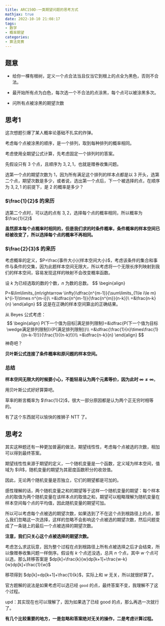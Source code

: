 ```yaml
---
title: ARC150D-一类期望问题的思考方式
mathjax: true
date: 2022-10-10 21:08:17
tags:
- 数学
- 概率期望
categories:
- 算法竞赛
---
```


## 题意

- 给你一棵有根树，定义一个点合法当且仅当它到根上的点全为黑色，否则不合法。

- 最开始所有点为白色，每次选一个不合法的点涂黑，每个点可以被涂黑多次。
- 问所有点被涂黑的期望次数

## 思考1

这次想题引爆了某人概率论基础不扎实的炸弹。

考虑每个点被涂黑的顺序，是一个排列，取到每种排列的概率相同。

考虑使用全期望公式计算，先考虑固定一个排列时的答案。

先假设只有 $3$ 个点，且顺序为 $3,2,1$，也就是赠券收集问题。

选第一个点的期望次数为 $1$，因为所有满足这个排列的样本点都是以 $3$ 开头，选第二个点，期望次数是多少，或者说，选出第一个点后，下一个被选择的点，在顺序为 $3,2,1$ 的前提下，是 $2$ 的概率是多少？

###  $\frac{1}{2}$ 的来历

选第二个点时，可以选的点有 $3,2$，选择每个点的概率相同，所以概率为 $\frac{1}{2}$

**虽然原本每个点概率时相同的，但是我们求的时条件概率，条件概率的样本空间已经被改变了，所以选择每个点的概率不再相同。**

### $\frac{2}{3}$ 的来历

考虑概率的定义，$P=\frac{事件大小}{样本空间大小}$，考虑该条件的集合和事件与条件的交集，因为此题样本空间无限大，所以考虑将一个无限长序列映射到我们的样本空间，容易发现这样的映射不会改变概率函数。

设 $k$ 为已经选取的数的个数，$n$ 为数的总数。
$$
\begin{align}

P=&\lim\limits_{m\rightarrow \infty}\dfrac{n^{m-1}}{\sum\limits_{1\le i\le m} k^{i-1}\times n^{m-i}}\\
=&\dfrac{n^{m-1}}{\frac{n^{m}}{n-k}}\\
=&\frac{n-k}{n}
\end{align}
$$
这是在正确的样本空间算出的正确结果。

从 Beyes 公式考虑：
$$
\begin{align}
P(下一个值为目标|满足排列限制)=&\dfrac{P(下一个值为目标\wedge满足排列限制)}{P(满足排列限制)}\\
=&\dfrac{\frac{1}{n}\times\frac{1}{(n-k-1)!}}{\frac{1}{(n-k)!}}\\
=&\dfrac{n-k}{n}
\end{align}
$$
神奇吧？

**贝叶斯公式连接了条件概率和原问题的样本空间。**

### 总结

**样本空间无限大的时候要小心，不能轻易认为两个元素等价，因为此时 $\infty \ne \infty$**。

用贝叶斯公式好好算算吧。

草率的断言概率为 $\frac{1}{2}$，很大一部分原因都是认为两个正无穷时相等的。

有了这个东西就可以愉快的推狮子 NTT 了。

## 思考2

其实这种题还有一种更加普遍的做法，期望线性性，考虑每个点被选的次数，相加可以得到最终答案。

期望线性性来源于期望的定义，一个随机变量是一个函数，定义域为样本空间，值域为 $\R$，随机变量的期望为其密度函数积分的收敛值。

因此，无论两个随机变量是否独立，它们的期望都是可加的。

感性理解的话，两个随机变量之和的期望等于这样一个随机变量的期望：每个样本点的取值为两个随机变量在该样本点的取值之和，期望可以粗略理解为随机变量在样本空间每个点的平均值，因此随机变量的期望可加。

所以可以考虑每个点被选的期望次数，如果选到了不在这个点到根路径上的点，那么我们忽略这一次选择，这样的忽略不会影响这个点被选的期望次数，然后问题变成了一条链上的最后一个点被选择的期望次数。

**注意，我们只关心这个点被选择的期望次数。**

考虑怎么求这玩意，因为整个过程在点到根路径上所有点被选择之后才会结束，所以像赠券收集问题一样倒序。假设有 $k$ 个点还没选，总共 $n$ 个点，其中 $w$ 个点可以选，那么转移答案是 $dp[k]=\frac{k}{w}dp[k+1]+\frac{w-k}{w}dp[k]+\frac{1}{w}$

移项得到 $dp[k]=dp[k+1]+\frac{1}{k}$，实际上和 $w$ 无关，所以就很好算了。

官方题解的说法是如果考虑可以选已经 `good` 的点，最终答案不变，我理解不了这个过程。

upd：其实现在也可以理解了，因为如果选了已经 good 的点，那么再选一次就行了。

**有几个比较重要的地方，一是忽略和答案绝对无关的操作，二是考虑计算过程。**



